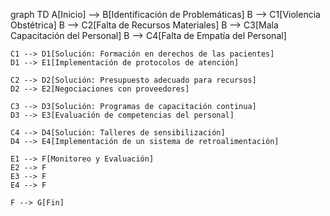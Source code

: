 graph TD
    A[Inicio] --> B[Identificación de Problemáticas]
    B --> C1[Violencia Obstétrica]
    B --> C2[Falta de Recursos Materiales]
    B --> C3[Mala Capacitación del Personal]
    B --> C4[Falta de Empatía del Personal]

    C1 --> D1[Solución: Formación en derechos de las pacientes]
    D1 --> E1[Implementación de protocolos de atención]
    
    C2 --> D2[Solución: Presupuesto adecuado para recursos]
    D2 --> E2[Negociaciones con proveedores]
    
    C3 --> D3[Solución: Programas de capacitación continua]
    D3 --> E3[Evaluación de competencias del personal]

    C4 --> D4[Solución: Talleres de sensibilización]
    D4 --> E4[Implementación de un sistema de retroalimentación]

    E1 --> F[Monitoreo y Evaluación]
    E2 --> F
    E3 --> F
    E4 --> F

    F --> G[Fin]
